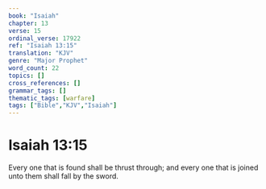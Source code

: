 ```yaml
---
book: "Isaiah"
chapter: 13
verse: 15
ordinal_verse: 17922
ref: "Isaiah 13:15"
translation: "KJV"
genre: "Major Prophet"
word_count: 22
topics: []
cross_references: []
grammar_tags: []
thematic_tags: [warfare]
tags: ["Bible","KJV","Isaiah"]
---
```


# Isaiah 13:15

Every one that is found shall be thrust through; and every one that is joined unto them shall fall by the sword.
